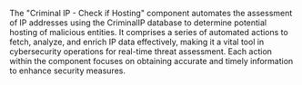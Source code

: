 The "Criminal IP - Check if Hosting" component automates the assessment of IP addresses using the CriminalIP database to determine potential hosting of malicious entities. It comprises a series of automated actions to fetch, analyze, and enrich IP data effectively, making it a vital tool in cybersecurity operations for real-time threat assessment. Each action within the component focuses on obtaining accurate and timely information to enhance security measures.
